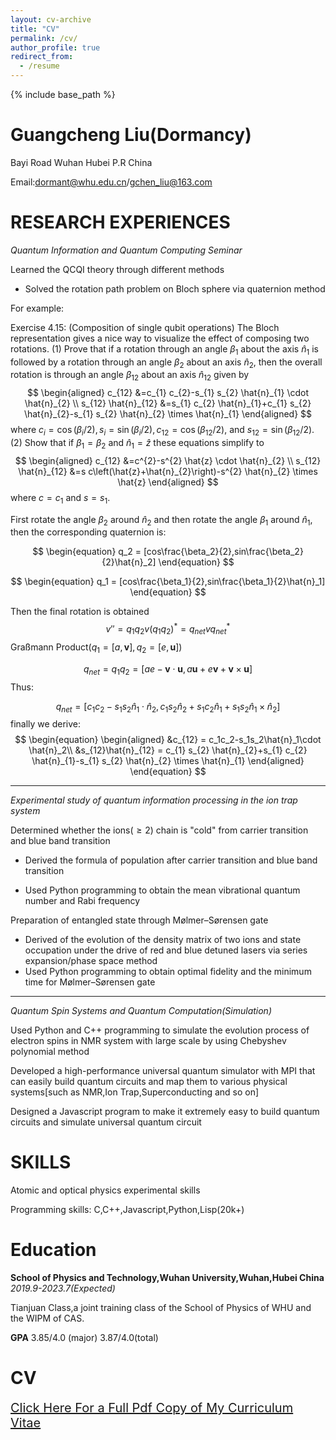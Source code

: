 ```yaml
---
layout: cv-archive
title: "CV"
permalink: /cv/
author_profile: true
redirect_from:
  - /resume
---
```


<style>
a.uline {text-decoration:underline;}

</style>

{% include base_path %}



# Guangcheng Liu(Dormancy)

Bayi Road Wuhan Hubei P.R China

Email:[dormant@whu.edu.cn](mailto:dormant@whu.edu.cn)/[gchen_liu@163.com](mailto:gchen_liu@163.com)

# RESEARCH EXPERIENCES

*Quantum Information and Quantum Computing Seminar*

Learned the QCQI theory through different methods

+ Solved the rotation path problem on Bloch sphere via quaternion method

For example:

Exercise 4.15: (Composition of single qubit operations) The Bloch representation gives a nice way to visualize the effect of composing two rotations.
(1) Prove that if a rotation through an angle $\beta_{1}$ about the axis $\hat{n}_{1}$ is followed by a rotation through an angle $\beta_{2}$ about an axis $\hat{n}_{2}$, then the overall rotation is through an angle $\beta_{12}$ about an axis $\hat{n}_{12}$ given by
$$
\begin{aligned}
c_{12} &=c_{1} c_{2}-s_{1} s_{2} \hat{n}_{1} \cdot \hat{n}_{2} \\
s_{12} \hat{n}_{12} &=s_{1} c_{2} \hat{n}_{1}+c_{1} s_{2} \hat{n}_{2}-s_{1} s_{2} \hat{n}_{2} \times \hat{n}_{1}
\end{aligned}
$$
where $c_{i}=\cos \left(\beta_{i} / 2\right), s_{i}=\sin \left(\beta_{i} / 2\right), c_{12}=\cos \left(\beta_{12} / 2\right)$, and $s_{12}=\sin \left(\beta_{12} / 2\right)$.
(2) Show that if $\beta_{1}=\beta_{2}$ and $\hat{n}_{1}=\hat{z}$ these equations simplify to
$$
\begin{aligned}
c_{12} &=c^{2}-s^{2} \hat{z} \cdot \hat{n}_{2} \\
s_{12} \hat{n}_{12} &=s c\left(\hat{z}+\hat{n}_{2}\right)-s^{2} \hat{n}_{2} \times \hat{z}
\end{aligned}
$$
where $c=c_{1}$ and $s=s_{1}$.

First rotate the angle $\beta_2$ around $\hat{n}_2$ and then rotate the angle $\beta_1$ around $\hat{n}_1$, then the corresponding quaternion is:

$$
\begin{equation}
    q_2 = [cos\frac{\beta_2}{2},sin\frac{\beta_2}{2}\hat{n}_2]
\end{equation} 
$$

$$
\begin{equation}
    q_1 = [cos\frac{\beta_1}{2},sin\frac{\beta_1}{2}\hat{n}_1]
\end{equation}
$$

Then the final rotation is obtained
$$
\begin{equation}
    v'' = q_1q_2v(q_1q_2)^* =q_{net}vq_{net}^*
\end{equation}
$$
Graßmann Product($q_1 = [a,\mathbf{v}],q_2 = [e,\mathbf{u}]$)

$$
\begin{equation}
    q_{net} = q_1q_2 = [ae-\mathbf{v}\cdot \mathbf{u},a\mathbf{u}+e\mathbf{v}+\mathbf{v}\times \mathbf{u}]
\end{equation}
$$
Thus:

$$
\begin{equation}
    q_{net} = [c_1c_2-s_1s_2\hat{n}_1\cdot \hat{n}_2,c_{1} s_{2} \hat{n}_{2}+s_{1} c_{2} \hat{n}_{1}+s_{1} s_{2} \hat{n}_{1} \times \hat{n}_{2}]
\end{equation}
$$
finally we derive:
$$
\begin{equation}
\begin{aligned}
    &c_{12} = c_1c_2-s_1s_2\hat{n}_1\cdot \hat{n}_2\\
    &s_{12}\hat{n}_{12} = c_{1} s_{2} \hat{n}_{2}+s_{1} c_{2} \hat{n}_{1}-s_{1} s_{2} \hat{n}_{2} \times \hat{n}_{1}
\end{aligned}
\end{equation}
$$

---

*Experimental study of quantum information processing in the ion trap system*

Determined whether the ions($\ge2$) chain is "cold" from carrier transition and blue band transition

+ Derived the formula of population after carrier transition and blue band transition

+ Used Python programming to obtain the mean vibrational quantum number and Rabi frequency

Preparation of entangled state through Mølmer–Sørensen gate

+ Derived of the evolution of the density matrix of two ions and state occupation under the drive of red and blue detuned lasers via series expansion/phase space method
+ Used Python programming to obtain optimal fidelity and the minimum time for Mølmer–Sørensen gate

---

*Quantum Spin Systems and Quantum Computation(Simulation)*

Used Python and C++ programming to simulate the evolution process of electron spins in NMR system with large scale by using Chebyshev polynomial method

Developed a high-performance universal quantum simulator with MPI that can easily build quantum circuits and map them to various physical systems[such as NMR,Ion Trap,Superconducting and so on]

Designed a Javascript program to make it extremely easy to build quantum circuits and simulate universal quantum circuit

# **SKILLS**

Atomic and optical physics experimental skills

Programming skills: C,C++,Javascript,Python,Lisp(20k+)

# Education

**School of Physics and Technology,Wuhan University,Wuhan,Hubei China**    *2019.9-2023.7(Expected)*

Tianjuan Class,a joint training class of the School of Physics of WHU and the WIPM of CAS.

**GPA**     3.85/4.0 (major) 3.87/4.0(total)

# CV

<a href="../files/cv.pdf" class="uline" style = "font-size:20px">Click Here For a Full Pdf Copy of My Curriculum Vitae</a>


